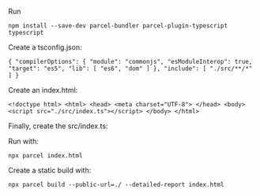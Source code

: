 Run

```
npm install --save-dev parcel-bundler parcel-plugin-typescript typescript
```

Create a tsconfig.json: 
```
{ "compilerOptions": { "module": "commonjs", "esModuleInterop": true, "target": "es5", "lib": [ "es6", "dom" ] }, "include": [ "./src/**/*" ] }
```

Create an index.html: 
```
<!doctype html> <html> <head> <meta charset="UTF-8"> </head> <body> <script src="./src/index.ts"></script> </body> </html>
```
Finally, create the src/index.ts:

Run with: 
```
npx parcel index.html
```
Create a static build with: 
```
npx parcel build --public-url=./ --detailed-report index.html
```